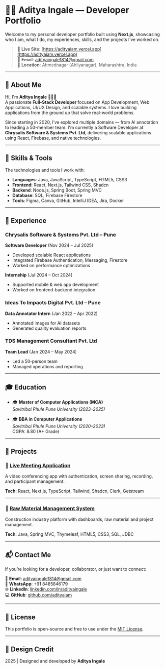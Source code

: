 # 👨‍💻 Aditya Ingale — Developer Portfolio

Welcome to my personal developer portfolio built using **Next.js**, showcasing who I am, what I do, my experiences, skills, and the projects I’ve worked on.

> 🎯 **Live Site**: [https://adityaiam.vercel.app](https://adityaiam.vercel.app)  
> 📧 **Email**: adityaingale1814@gmail.com  
> 📍 **Location**: Ahmednagar (Ahilyanagar), Maharashtra, India

---

## 📌 About Me

Hi, I'm **Aditya Ingale** 🙋🏻‍♂️  
A passionate **Full-Stack Developer** focused on App Development, Web Applications, UI/UX Design, and scalable systems. I love building applications from the ground up that solve real-world problems.

Since starting in 2020, I’ve explored multiple domains — from AI annotation to leading a 50-member team. I'm currently a Software Developer at **Chrysalis Software & Systems Pvt. Ltd**, delivering scalable applications using React, Firebase, and native technologies.

---

## 🚀 Skills & Tools

The technologies and tools I work with:

- **Languages**: Java, JavaScript, TypeScript, HTML5, CSS3
- **Frontend**: React, Next.js, Tailwind CSS, Shadcn
- **Backend**: Node.js, Spring Boot, Spring MVC
- **Database**: SQL, Firebase Firestore
- **Tools**: Figma, Canva, GitHub, IntelliJ IDEA, Jira, Docker

---

## 💼 Experience

### Chrysalis Software & Systems Pvt. Ltd – Pune  
**Software Developer** (Nov 2024 – Jul 2025)  
- Developed scalable React applications  
- Integrated Firebase Authentication, Messaging, Firestore  
- Worked on performance optimizations

**Internship** (Jul 2024 – Oct 2024)  
- Supported mobile & web app development  
- Worked on frontend-backend integration

### Ideas To Impacts Digital Pvt. Ltd – Pune  
**Data Annotator Intern** (Jan 2022 – Apr 2022)  
- Annotated images for AI datasets  
- Generated quality evaluation reports

### TDS Management Consultant Pvt. Ltd  
**Team Lead** (Jan 2024 – May 2024)  
- Led a 50-person team  
- Managed operations and reporting

---

## 🎓 Education

- 🎓 **Master of Computer Applications (MCA)**  
  *Savitribai Phule Pune University (2023–2025)*

- 🎓 **BBA in Computer Applications**  
  *Savitribai Phule Pune University (2020–2023)*  
  CGPA: 8.80 (A+ Grade)

---

## 🧩 Projects

### 🔹 [Live Meeting Application](#)  
A video conferencing app with authentication, screen sharing, recording, and participant management.

**Tech**: React, Next.js, TypeScript, Tailwind, Shadcn, Clerk, Getstream

---

### 🔹 [Raw Material Management System](#)  
Construction industry platform with dashboards, raw material and project management.

**Tech**: Java, Spring MVC, Thymeleaf, HTML5, CSS3, SQL, JDBC

---

## 📬 Contact Me

If you’re looking for a developer, collaborator, or just want to connect:

📧 **Email**: adityaingale1814@gmail.com  
📱 **WhatsApp**: +91 8485846179  
🌐 **LinkedIn**: [linkedin.com/in/adityaingale](https://www.linkedin.com/in/adityaingale)  
💻 **GitHub**: [github.com/adityaiam](https://github.com/adityaiam)

---

## 📄 License

This portfolio is open-source and free to use under the [MIT License](LICENSE).

---

## 🎨 Design Credit

2025 | Designed and developed by **Aditya Ingale**
